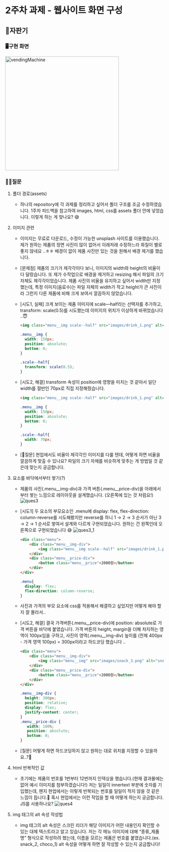 # 2주차 과제 - 웹사이트 화면 구성
## 🥫자판기

### 🖥구현 화면
<img width="361" alt="vendingMachine" src="https://github.com/LeeDahee23/comento_FE/assets/82389864/3d0d2d2c-0f9c-4c62-9e93-c85609c0b1b6">

### 🙋‍♀️질문
1. 폴더 경로(assets)
   - 하나의 repository에 각 과제를 정리하고 싶어서 폴더 구조를 조금 수정하였습니다. 1주차 피드백을 참고하여 images, html, css를 assets 폴더 안에 넣었습니다. 이렇게 하는 게 맞나요? 😅

2. 이미지 관련
    - 이미지는 무료로 다운로드, 수정이 가능한 unsplash 사이트를 이용했습니다. 제가 원하는 제품의 정면 사진이 많이 없어서 이래저래 수정하느라 화질이 별로 좋지 않네요 ..ㅎㅎ
배경이 없이 제품 사진만 있는 것을 원해서 배경 제거를 했습니다.

    - [문제점] 제품의 크기가 제각각이다 보니, 이미지의 width와 height의 비율이 다 달랐습니다. 또 제가 수작업으로 배경을 제거하고 resizing 해서 파일의 크기 자체도 제각각이었습니다.
제품 사진의 비율을 유지하고 싶어서 width만 지정했는데, 특정 이미지(음료수)는 파일 자체의 width가 작고 height가 큰 사진이라 그런지 다른 제품에 비해 크게 보여서 깔끔하지 않았습니다.

    - [시도1, 실패] 크게 보이는 제품 이미지에 scale—half라는 선택자를 추가하고, transform: scale(0.5)를 시도했는데 이미지의 위치가 이상하게 바뀌었습니다 ..😇
      ```html
      <img class="menu__img scale--half" src="images/drink_1.png" alt="drink_coke">
      ```
      ```css
      .menu__img {
        width: 150px;
        position: absolute;
        bottom: 0;
      }
      
      .scale--half{
        transform: scale(0.5);
      }
      ```


    - [시도2, 해결] transform 속성이 position에 영향을 미치는 것 같아서 일단 width를 절반인 70px로 직접 지정해줬습니다.
      ```html
      <img class="menu__img scale--half" src="images/drink_1.png" alt="drink_coke">
      ```
      ```css
      .menu__img {
        width: 150px;
        position: absolute;
        bottom: 0;
      }
      
      .scale--half{
        width: 70px;
      }
      ```
    - [📌질문] 현업에서도 비율이 제각각인 이미지를 다룰 텐데, 어떻게 하면 비율을 깔끔하게 맞출 수 있나요? 파일의 크기 자체를 비슷하게 맞추는 게 방법일 것 같은데 맞는지 궁금합니다.


3. 요소를 바닥에서부터 쌓기(?)
    - 제품의 사진(.menu__img-div)과 가격 버튼(.menu__price-div)을 아래에서부터 쌓는 느낌으로 레이아웃을 설계했습니다. (오른쪽에 있는 것 처럼요!)
      ![ques3](https://github.com/LeeDahee23/comento_FE/assets/82389864/c5d5e16d-1c8a-43bb-a3e5-cb28f28dcd52)
  
    - [시도1] 두 요소의 부모요소인 .menu에 display: flex, flex-direction: column-reverse를 시도해봤지만 reverse를 하니 1 → 2 → 3 순서가 아닌 3 → 2 → 1 순서로 쌓여서 설계와 다르게 구현되었습니다.
      원하는 건 왼쪽인데 오른쪽으로 구현되었습니다 😅
      ![ques3_1](https://github.com/LeeDahee23/comento_FE/assets/82389864/cec57b91-f2c8-41c0-ae3d-27896691fd06)
      ```html
      <div class="menu">
          <div class="menu__img-div">
              <img class="menu__img scale--half" src="images/drink_1.png" alt="drink_coke">
          </div>
          <div class="menu__price-div">
              <button class="menu__price">2000원</button>
          </div>
      </div>
      ```
      ```css
      .menu{
      	display: flex;
      	flex-direction: column-reverse;
      }
      ```
    - 사진과 가격의 부모 요소에 css를 적용해서 해결하고 싶었지만 어떻게 해야 할 지 잘 몰라서..
    - [시도2, 해결] 결국 가격버튼(.menu__price-div)에 position: absolute로 가격 버튼을 바닥에 붙였습니다. 가격 버튼의 height, margin을 더해 차지하는 영역이 100px임을 구하고, 사진의 영역(.menu__img-div) 높이를 (전체 400px - 가격 영역 100px) = 300px이라고 하드코딩 했습니다 ..
      ```html
      <div class="menu">
          <div class="menu__img-div">
              <img class="menu__img" src="images/snack_3.png" alt="snack_3">
          </div>
          <div class="menu__price-div">
              <button class="menu__price">2000원</button>
          </div>
      </div>
      ```
      ```css
      .menu__img-div {
        height: 300px;
        position: relative;
        display: flex;
        justify-content: center;
      }
      .menu__price-div {
         width: 100%;
         position: absolute;
         bottom: 0;
      }
      ```
      
    - [질문] 어떻게 하면 하드코딩하지 않고 원하는 대로 위치를 지정할 수 있을까요..?🥺
    
4. html 반복적인 값
    - 초기에는 제품의 번호를 1번부터 12번까지 인덱싱을 했습니다.(현재 결과물에는 없어 예시 이미지를 첨부하겠습니다!) 저는 일일이 innertext 부분에 숫자를 기입했는데, 왠지 현업에서는 이렇게 반복되는 번호를 일일이 적지 않을 것 같은 느낌이 듭니다.🤔 혹시 현업에서는 이런 작업을 할 때 어떻게 하는지 궁금합니다. JS를 사용하나요?
    ![ques4](https://github.com/LeeDahee23/comento_FE/assets/82389864/458d10b9-ff92-43ce-a927-4dcdd08c8cfb)
  
5. img 태그의 alt 속성 작성법
    - img 태그의 alt 속성은 스크린 리더가 해당 이미지가 어떤 내용인지 확인할 수 있는 대체 텍스트라고 알고 있습니다. 저는 각 메뉴 이미지에 대해 “종류_제품명” 형식으로 작성하려 했는데, 이름을 모르는 제품은 번호를 붙였습니다.(ex. snack_2, choco_1) 
alt 속성을 어떻게 하면 잘 작성할 수 있는지 궁금합니다!
